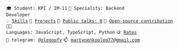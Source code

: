 <code>🎓 Student: KPI / IM-11</code>
<code>👷 Speciality: Backend Developer</code><br>
<code>💡 [Skills](SKILLS.md)</code>
<code>🧻 [Projects](PROJECTS.md)</code>
<code>📢 [Public talks: 0](TALKS.md)</code>
<code>👀 [Open-source contribution](CONTRIBUTION.md)</code><br>
<code>🧑‍💻 Languages: JavaScript, TypeScript, Python</code>
<code>🪙 [Rates](RATES.md)</code><br>
<code>💬 telegram: [@olegoofy](https://telegram.me/olegoofy)</code>
<code>📫 [martynenkooleg77@gmail.com](mailto:martynenkooleg77@gmail.com)</code>
